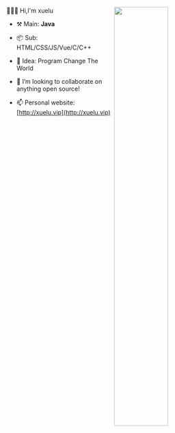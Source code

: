   [<img align="right" width="50%" src="https://github-readme-stats.vercel.app/api?username=xuelu55&show_icons=true">](http://xuelu.vip)👋👋👋
  Hi,I'm xuelu

* ⚒️ Main: **Java**

* 📦 Sub: HTML/CSS/JS/Vue/C/C++

* 🌱 Idea: Program Change The World

* 👯 I’m looking to collaborate on anything open source!

* 📫 Personal website:[http://xuelu.vip](http://xuelu.vip)
